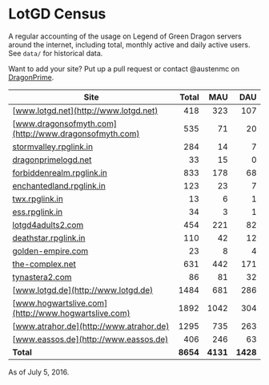 # LotGD Census
A regular accounting of the usage on Legend of Green Dragon servers around the internet, including total, monthly active and daily active users. See `data/` for historical data.

Want to add your site? Put up a pull request or contact @austenmc on [DragonPrime](http://dragonprime.net).


Site | Total | MAU | DAU
--- | ---:| ---:| ---:
[www.lotgd.net](http://www.lotgd.net)|418|323|107
[www.dragonsofmyth.com](http://www.dragonsofmyth.com)|535|71|20
[stormvalley.rpglink.in](http://stormvalley.rpglink.in)|284|14|7
[dragonprimelogd.net](http://dragonprimelogd.net)|33|15|0
[forbiddenrealm.rpglink.in](http://forbiddenrealm.rpglink.in)|833|178|68
[enchantedland.rpglink.in](http://enchantedland.rpglink.in)|123|23|7
[twx.rpglink.in](http://twx.rpglink.in)|13|6|1
[ess.rpglink.in](http://ess.rpglink.in)|34|3|1
[lotgd4adults2.com](http://lotgd4adults2.com)|454|221|82
[deathstar.rpglink.in](http://deathstar.rpglink.in)|110|42|12
[golden-empire.com](http://golden-empire.com)|23|8|4
[the-complex.net](http://the-complex.net)|631|442|171
[tynastera2.com](http://tynastera2.com)|86|81|32
[www.lotgd.de](http://www.lotgd.de)|1484|681|286
[www.hogwartslive.com](http://www.hogwartslive.com)|1892|1042|304
[www.atrahor.de](http://www.atrahor.de)|1295|735|263
[www.eassos.de](http://www.eassos.de)|406|246|63
**Total**|**8654**|**4131**|**1428**

As of July 5, 2016.
